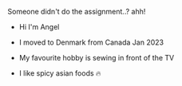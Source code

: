 Someone didn't do the assignment..?
ahh!

- Hi I'm Angel

- I moved to Denmark from Canada Jan 2023

- My favourite hobby is sewing in front of the TV

- I like spicy asian foods :fire:
